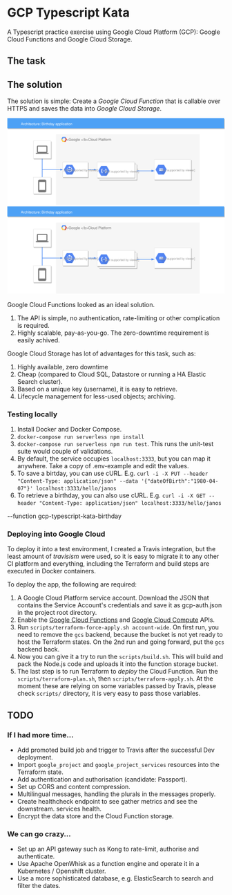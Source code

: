 # GCP Typescript Kata
A Typescript practice exercise using Google Cloud Platform (GCP): Google Cloud Functions and Google Cloud Storage.

## The task

## The solution

The solution is simple: Create a _Google Cloud Function_ that is callable
over HTTPS and saves the data into _Google Cloud Storage_. 

![System Diagram](./docs/asset/system_diagram.svg)
<img src="./docs/asset/system_diagram.svg">

Google Cloud Functions looked as an ideal solution.

1. The API is simple, no
authentication, rate-limiting or other complication is required.
1. Highly scalable, pay-as-you-go. The zero-downtime requirement is easily
achived. 

Google Cloud Storage has lot of advantages for this task, such as:

1. Highly available, zero downtime
1. Cheap (compared to Cloud SQL, Datastore or running a HA Elastic Search cluster).
1. Based on a unique key (username), it is easy to retrieve.
1. Lifecycle management for less-used objects; archiving.

### Testing locally

1. Install Docker and Docker Compose.
1. `docker-compose run serverless npm install`
1. `docker-compose run serverless npm run test`. This runs the unit-test suite
would couple of validations.
1. By default, the service occupies `localhost:3333`, but you can map it
anywhere. Take a copy of .env-example and edit the values.
1. To save a birtday, you can use cURL. E.g. `curl -i -X PUT --header "Content-Type: application/json" --data '{"dateOfBirth":"1980-04-07"}' localhost:3333/hello/janos`
1. To retrieve a birthday, you can also use cURL. E.g. `curl -i -X GET --header "Content-Type: application/json" localhost:3333/hello/janos` 

--function gcp-typescript-kata-birthday

### Deploying into Google Cloud

To deploy it into a test environment, I created a Travis integration, but
the least amount of _travisism_ were used, so it is easy to migrate it to
any other CI platform and everything, including the Terraform and build
steps are executed in Docker containers.   

To deploy the app, the following are required:

1. A Google Cloud Platform service account. Download the JSON that contains the
Service Account's credentials and save it as gcp-auth.json in the project root
directory.
1. Enable the [Google Cloud Functions](https://console.developers.google.com/apis/api/cloudfunctions.googleapis.com/overview) and [Google Cloud Compute](https://console.developers.google.com/apis/api/compute.googleapis.com/overview) APIs.
1. Run `scripts/terraform-force-apply.sh account-wide`. On first run, you need
to remove the `gcs` backend, because the bucket is not yet ready to host the
Terraform states. On the 2nd run and going forward, put the `gcs` backend back.
1. Now you can give it a try to run the `scripts/build.sh`. This will build
and pack the Node.js code and uploads it into the function storage bucket.
1. The last step is to run Terraform to _deploy_ the Cloud Function. Run
the `scripts/terraform-plan.sh`, then `scripts/terraform-apply.sh`. At
the moment these are relying on some variables passed by Travis, please
check `scripts/` directory, it is very easy to pass those variables.

## TODO

### If I had more time…

- Add promoted build job and trigger to Travis after the successful Dev
deployment.
- Import `google_project` and `google_project_services` resources into the Terraform state.
- Add authentication and authorisation (candidate: Passport).
- Set up CORS and content compression.
- Multilingual messages, handling the plurals in the messages properly.
- Create healthcheck endpoint to see gather metrics and see the downstream.
services health.
- Encrypt the data store and the Cloud Function storage.

### We can go crazy…

- Set up an API gateway such as Kong to rate-limit, authorise and authenticate. 
- Use Apache OpenWhisk as a function engine and operate it in a Kubernetes /
Openshift cluster.
- Use a more sophisticated database, e.g. ElasticSearch to search and filter
the dates.  
